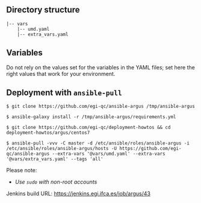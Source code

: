 ## Directory structure

    |-- vars
        |-- umd.yaml
        |-- extra_vars.yaml

## Variables

Do not rely on the values set for the variables in the YAML files; set here 
the right values that work for your environment.

## Deployment with `ansible-pull`

    $ git clone https://github.com/egi-qc/ansible-argus /tmp/ansible-argus

    $ ansible-galaxy install -r /tmp/ansible-argus/requirements.yml

    $ git clone https://github.com/egi-qc/deployment-howtos && cd deployment-howtos/argus/centos7

    $ ansible-pull -vvv -C master -d /etc/ansible/roles/ansible-argus -i /etc/ansible/roles/ansible-argus/hosts -U https://github.com/egi-qc/ansible-argus --extra-vars '@vars/umd.yaml' --extra-vars '@vars/extra_vars.yaml' --tags 'all'

Please note:
  - _Use `sudo` with non-root accounts_

Jenkins build URL: https://jenkins.egi.ifca.es/job/argus/43
